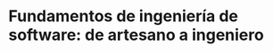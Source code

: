 # Fundamentos de ingeniería de software: de artesano a ingeniero
<!--TODO: #3 extender contenido -->